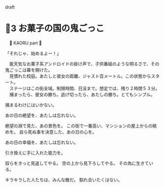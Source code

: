﻿draft
# 🍨3 お菓子の国の鬼ごっこ

　🍨 KAORU part 🍨

「それじゃ、始めるよー！」

　能天気なお菓子系アンドロイドの掛け声で、子供番組のような明るさで、その鬼ごっこは幕を開けた。  
　見慣れた校庭。あたしと彼女の距離、ジャスト百メートル。この状態からスタート。  
　ステージはこの街全域。制限時間、日没まで。想定では、残り２時間５３分。  
　捕まったら、彼女の勝ち。逃げ切ったら、あたしの勝ち。とてもシンプル。





捕まるわけにはいかない。

あの日の絶望を、あたしは忘れない。

絶望の淵で見た、あの景色を。
この街で一番高い、マンションの屋上からの眺めを。
自ら死ぬ事を決意した、あの日の心を。

あの日の幸福を、あたしは忘れない。

引き換えに手に入れた能力を。


奴らをきっと見返してやる。
空の上から見下ろしてやる。
その為に生きている。

キラキラした人たちは、みんな敵だ。
馴れ合いたくはない。